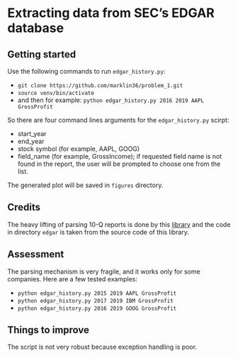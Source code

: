 # Extracting data from SEC’s EDGAR database

## Getting started

Use the following commands to run `edgar_history.py`:

* `git clone https://github.com/marklin36/problem_1.git`
* `source venv/bin/activate`
* and then for example: `python edgar_history.py 2016 2019 AAPL GrossProfit`

So there are four command lines arguments for the `edgar_history.py` scirpt:

* start_year
* end_year
* stock symbol (for example, AAPL, GOOG)
* field_name (for example, GrossIncome); if requested field name is not found in
the report, the user will be prompted to choose one from the list.

The generated plot will be saved in `figures` directory.

## Credits

The heavy lifting of parsing 10-Q reports is done by this [library](https://github.com/farhadab/sec-edgar-financials) 
and the code in directory `edgar` is taken from the source code of this library.

## Assessment

The parsing mechanism is very fragile, and it works only for some companies.
Here are a few tested examples:
* `python edgar_history.py 2015 2019 AAPL GrossProfit`
* `python edgar_history.py 2017 2019 IBM GrossProfit`
* `python edgar_history.py 2016 2019 GOOG GrossProfit`

## Things to improve

The script is not very robust because exception handling is poor. 